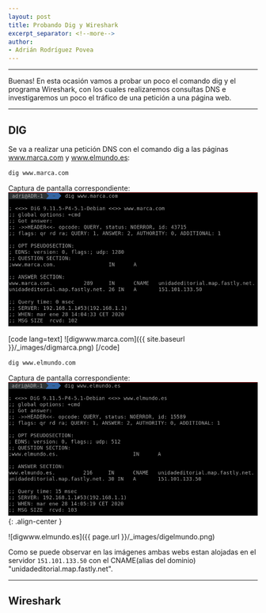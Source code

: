 ```yaml
---
layout: post
title: Probando Dig y Wireshark
excerpt_separator: <!--more-->
author:
- Adrián Rodríguez Povea
---
```


***

Buenas! En esta ocasión vamos a probar un poco el comando dig y el programa Wireshark, con los cuales realizaremos consultas DNS e investigaremos un poco el tráfico de una petición a una página web.

***

<!--more-->

## DIG    
Se va a realizar una petición DNS con el comando dig a las páginas www.marca.com y www.elmundo.es:

```bash
dig www.marca.com
```
Captura de pantalla correspondiente:    
![digwww.marca.com](/_images/digmarca.png)

[code lang=text]
![digwww.marca.com]({{ site.baseurl }}/_images/digmarca.png)
[/code]

```bash
dig www.elmundo.com
```
Captura de pantalla correspondiente:    
![digwww.elmundo.es](/_images/digelmundo.png){: .align-center }

![digwww.elmundo.es]({{ page.url }}/_images/digelmundo.png)

Como se puede observar en las imágenes ambas webs estan alojadas en el servidor `151.101.133.50` con el CNAME(alias del dominio) "unidadeditorial.map.fastly.net".    

***

## Wireshark




